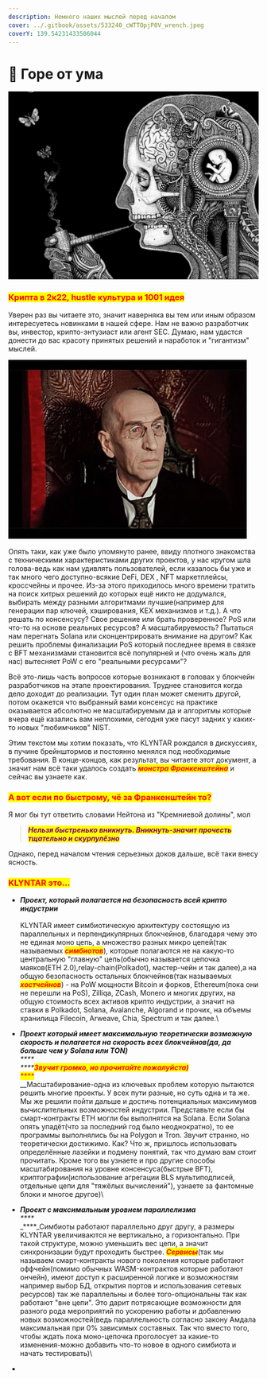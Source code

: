 ```yaml
---
description: Немного наших мыслей перед началом
cover: ../.gitbook/assets/533240_cWTTOpjP0V_wrench.jpeg
coverY: 139.54231433506044
---
```


# 🧠 Горе от ума

![](../.gitbook/assets/cb0586c52d9c39c873e43de91c59c39c.jpg)

### <mark style="color:red;">Крипта в 2к22, hustle культура и 1001 идея</mark>

Уверен раз вы читаете это, значит наверняка вы тем или иным образом интересуетесь новинками в нашей сфере. Нам не важно разработчик вы, инвестор, крипто-энтузиаст или агент SEC. Думаю, нам удастся донести до вас красоту принятых решений и наработок и "гигантизм" мыслей.

![А вы знаете кто этот "мощный старик"?](../.gitbook/assets/hqdefault.jpg)

Опять таки, как уже было упомянуто ранее, ввиду плотного знакомства с техническими характеристиками других проектов, у нас кругом шла голова-ведь как нам удивлять пользователей, если казалось бы уже и так много чего доступно-всякие DeFi, DEX , NFT маркетплейсы, кроссчейны и прочее. Из-за этого приходилось много времени тратить на поиск хитрых решений до которых ещё никто не додумался, выбирать между разными алгоритмами лучшие(например для генерации пар ключей, хэширования, KEX механизмов и т.д.). А что решать по консенсусу? Свое решение или брать проверенное? PoS или что-то на основе реальных ресурсов? А масштабируемость? Пытаться нам перегнать Solana или сконцентрировать внимание на другом? Как решить проблемы финализации PoS который последнее время в связке с BFT механизмами становится всё популярней и (что очень жаль для нас) вытесняет PoW с его "реальными ресурсами"?

Всё это-лишь часть вопросов которые возникают в головах у блокчейн разработчиков на этапе проектирования. Труднее становится когда дело доходит до реализации. Тут один план может сменить другой, потом окажется что выбранный вами консенсус на практике оказывается абсолютно не масштабируемым да и алгоритмы которые вчера ещё казались вам неплохими, сегодня уже пасут задних у каких-то новых "любимчиков" NIST.

Этим текстом мы хотим показать, что KLYNTAR рождался в дискуссиях, в пучине брейнштормов и постоянно менялся под необходимые требования. В конце-концов, как результат, вы читаете этот документ, а значит нам всё таки удалось создать _<mark style="color:red;">**монстра Франкенштейна**</mark>_ и сейчас вы узнаете как.

### <mark style="color:red;">А вот если по быстрому, чё за Франкенштейн то?</mark>

Я мог бы тут ответить словами Нейтона из "Кремниевой долины", мол

> _<mark style="color:purple;">**Нельзя быстренько вникнуть. Вникнуть-значит прочесть тщательно и скурпулёзно**</mark>_

Однако, перед началом чтения серьезных доков дальше, всё таки внесу ясность.

### <mark style="color:red;">KLYNTAR это...</mark>

* _**Проект, который полагается на безопасность всей крипто индустрии**_\
  \
  KLYNTAR имеет симбиотическую архитектуру состоящую из параллельных и перпендикулярных блокчейнов, благодаря чему это не единая моно цепь, а множество разных микро цепей(так называемых _<mark style="color:red;">**симбиотов**</mark>_), которые полагаются не на какую-то центральную "главную" цепь(обычно называется цепочка маяков(ETH 2.0),relay-chain(Polkadot), мастер-чейн и так далее),а на общую безопасность остальных блокчейнов(так называемых _<mark style="color:red;">**хостчейнов**</mark>_) - на PoW мощности Bitcoin и форков, Ethereum(пока они не перешли на PoS), Zilliqa, ZCash, Monero и многих других, на общую стоимость всех активов крипто индустрии, а значит на ставки в Polkadot, Solana, Avalanche, Algorand и прочих, на объемы хранилища Filecoin, Arweave, Chia, Spectrum и так далее.\

* _**Проект который имеет максимальную теоретически возможную скорость и полагается на скорость всех блокчейнов(да, да больше чем у Solana или TON)**_\
  _****_\
  _****<mark style="color:red;">**Звучит громко, но прочитайте пожалуйста)**</mark>_\
  _<mark style="color:red;">****</mark>_\
  _<mark style="color:red;">****</mark>****_Масштабирование-одна из ключевых проблем которую пытаются решить многие проекты. У всех пути разные, но суть одна и та же. Мы же решили пойти дальше и достичь потенциальных максимумов вычислительных возможностей индустрии. Представьте если бы смарт-контракты ETH могли бы выполнятся на Solana. Если Solana опять упадёт(что за последний год было неоднократно), то ее программы выполнялись бы на Polygon и Tron. Звучит странно, но теоретически достижимо. Как? Что ж, пришлось использовать определённые лазейки и подмену понятий, так что думаю вам стоит прочитать. Кроме того вы узнаете и про другие способы масштабирования на уровне консенсуса(быстрые BFT), криптографии(использование агрегации BLS мультиподписей, отдельные цепи для "тяжёлых вычислений"), узнаете за фантомные блоки и многое другое)\

* _**Проект с максимальным уровнем параллелизма**_\
  _****_\
  _****_Симбиоты работают параллельно друг другу, а размеры KLYNTAR увеличиваются не вертикально, а горизонтально. При такой структуре, можно уменьшить вес цепи, а значит синхронизации будут проходить быстрее. _<mark style="color:red;">**Сервисы**</mark>_(так мы называем смарт-контракты нового поколения которые работают оффчейн(помимо обычных WASM-контрактов которые работают ончейн), имеют доступ к расширенной логике и возможностям например выбор БД, открытия портов и использования сетевых ресурсов) так же параллельны и более того-опциональны так как работают "вне цепи". Это дарит потрясающие возможности для разного рода мероприятий по ускорению работы и добавлению новых возможностей(ведь параллельность согласно закону Амдала максимальная при 0% зависимых составных. Так что вместо того, чтобы ждать пока моно-цепочка проголосует за какие-то изменения-можно добавить что-то новое в одного симбиота и начать тестировать)\

*

